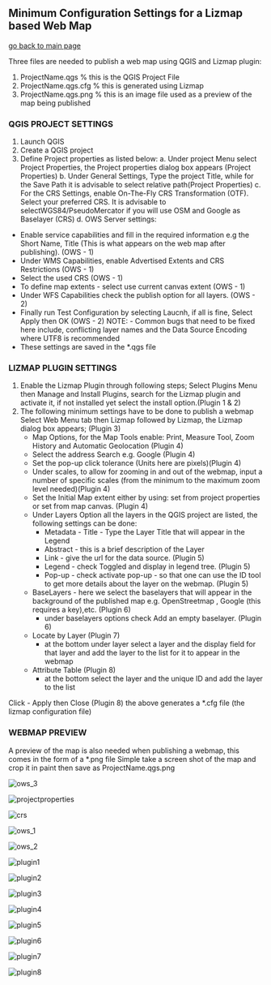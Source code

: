 ## Minimum Configuration Settings for a Lizmap based Web Map

[go back to main page](README.md)

Three files are needed to publish a web map using QGIS and Lizmap plugin:

1. ProjectName.qgs	        % this is the QGIS Project File
2. ProjectName.qgs.cfg		% this is generated using Lizmap 
3. ProjectName.qgs.png		% this is an image file used as a preview of the map being published

### QGIS PROJECT SETTINGS

1. Launch QGIS
2. Create a QGIS project
3. Define Project properties as listed below:
   a. Under project Menu select Project Properties, the Project properties dialog box appears (Project Properties)
   b. Under General Settings, Type the project Title, while for the Save Path it is advisable to select relative path(Project Properties)
   c. For the CRS Settings, enable On-The-Fly CRS Transformation (OTF). Select your preferred CRS. It is advisable to selectWGS84/PseudoMercator if you will use OSM and Google as Baselayer (CRS)
  d. OWS Server settings:

- Enable service capabilities and fill in the required information e.g the Short Name, Title (This is what appears on the web map after publishing). (OWS - 1)
- Under WMS Capabilities, enable Advertised Extents and CRS Restrictions (OWS - 1)
- Select the used CRS (OWS - 1)
- To define map extents - select use current canvas extent (OWS - 1)
- Under WFS Capabilities check the publish option for all layers. (OWS - 2)
- Finally run Test Configuration by selecting Laucnh, if all is fine, Select Apply then OK (OWS - 2)
  NOTE: - Common bugs that need to be fixed here include, conflicting layer names and the Data Source Encoding where UTF8 is recommended
- These settings are saved in the *.qgs file 
		
### LIZMAP PLUGIN SETTINGS

1. Enable the Lizmap Plugin through following steps; Select Plugins Menu then Manage and Install Plugins, search for the Lizmap plugin and activate it, if not installed yet select the install option.(Plugin 1 & 2)
2. The following minimum settings have to be done to publish a webmap
Select Web Menu tab then Lizmap followed by Lizmap, the Lizmap dialog box appears; (Plugin 3) 
   * Map Options, for the Map Tools enable: Print, Measure Tool, Zoom History and Automatic Geolocation (Plugin 4) 
   * Select the address Search e.g. Google (Plugin 4) 
   * Set the pop-up click tolerance (Units here are pixels)(Plugin 4) 
   * Under scales, to allow for zooming in and out of the webmap, input a number of specific scales (from the minimum to the maximum zoom level needed)(Plugin 4) 
   * Set the Initial Map extent either by using: set from project properties or set from map canvas. (Plugin 4) 
   * Under Layers Option all the layers in the QGIS project are listed, the following settings can be done:
       - Metadata - Title - Type the Layer Title that will appear in the Legend
       - Abstract - this is a brief description of the Layer 
       - Link - give the url for the data source. (Plugin 5) 
       - Legend - check Toggled and display in legend tree. (Plugin 5) 
       - Pop-up - check activate pop-up - so that one can use the ID tool to get more details about the layer on the webmap. (Plugin 5) 
   * BaseLayers - here we select the baselayers that will appear in the background of the published map e.g. OpenStreetmap , Google (this requires a key),etc. (Plugin 6) 
       - under baselayers options check Add an empty baselayer. (Plugin 6) 
   * Locate by Layer (Plugin 7) 
       - at the bottom under layer select a layer and the display field for that layer and add the layer to the list for it to appear in the webmap
   * Attribute Table (Plugin 8) 
       - at the bottom select the layer and the unique ID and add the layer to the list 
		
Click - Apply then Close (Plugin 8) 
the above generates a *.cfg file (the lizmap configuration file)
		 
### WEBMAP PREVIEW

A preview of the map is also needed when publishing a webmap, this comes in the form of a *.png file
Simple take a screen shot of the map and crop it in paint then save as ProjectName.qgs.png

![ows_3](images/ows_3.png)

![projectproperties](images/projectproperties.png)

![crs](images/crs.png)

![ows_1](images/ows_1.png)

![ows_2](images/ows_2.png)

![plugin1](images/plugin1.png)

![plugin2](images/plugin2.png)

![plugin3](images/plugin3.png)

![plugin4](images/plugin4.png)

![plugin5](images/plugin5.png)

![plugin6](images/plugin6.png)

![plugin7](images/plugin7.png)

![plugin8](images/plugin8.png)
		
